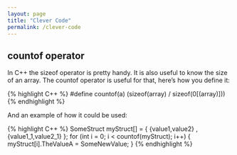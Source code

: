```yaml
---
layout: page
title: "Clever Code"
permalink: /clever-code
---
```

## countof operator

In C++ the sizeof operator is pretty handy. 
It is also useful to know the size of an array. The countof operator is 
useful for that, here’s how you define it:

{% highlight C++ %}
#define countof(a) (sizeof(array) / sizeof(0[(array)]))
{% endhighlight %}

And an example of how it could be used:

{% highlight C++ %}
SomeStruct myStruct[] = { {value1,value2} , {value1_1,value2_1} };
for (int i = 0; i < countof(myStruct); i++)
{
   myStruct[i].TheValueA = SomeNewValue;
}
{% endhighlight %}

